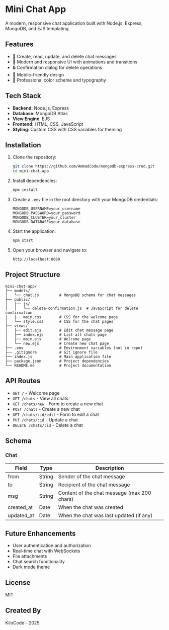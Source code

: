 # Mini Chat App

A modern, responsive chat application built with Node.js, Express, MongoDB, and EJS templating.



## Features

- 💬 Create, read, update, and delete chat messages
- 🎨 Modern and responsive UI with animations and transitions
- 🔒 Confirmation dialog for delete operations
- 📱 Mobile-friendly design
- 🌈 Professional color scheme and typography

## Tech Stack

- **Backend**: Node.js, Express
- **Database**: MongoDB Atlas
- **View Engine**: EJS
- **Frontend**: HTML, CSS, JavaScript
- **Styling**: Custom CSS with CSS variables for theming

## Installation

1. Clone the repository:
   ```bash
   git clone https://github.com/AmmadCode/mongodb-express-crud.git
   cd mini-chat-app
   ```

2. Install dependencies:
   ```bash
   npm install
   ```

3. Create a `.env` file in the root directory with your MongoDB credentials:
   ```
   MONGODB_USERNAME=your_username
   MONGODB_PASSWORD=your_password
   MONGODB_CLUSTER=your_cluster
   MONGODB_DATABASE=your_database
   ```

4. Start the application:
   ```bash
   npm start
   ```

5. Open your browser and navigate to:
   ```
   http://localhost:8080
   ```

## Project Structure

```
mini-chat-app/
├── models/
│   └── chat.js         # MongoDB schema for chat messages
├── public/
│   ├── js/
│   │   └── delete-confirmation.js  # JavaScript for delete confirmation
│   ├── main.css        # CSS for the welcome page
│   └── style.css       # CSS for the chat pages
├── views/
│   ├── edit.ejs        # Edit chat message page
│   ├── index.ejs       # List all chats page
│   ├── main.ejs        # Welcome page
│   └── new.ejs         # Create new chat page
├── .env                # Environment variables (not in repo)
├── .gitignore          # Git ignore file
├── index.js            # Main application file
├── package.json        # Project dependencies
└── README.md           # Project documentation
```

## API Routes

- `GET /` - Welcome page
- `GET /chats` - View all chats
- `GET /chats/new` - Form to create a new chat
- `POST /chats` - Create a new chat
- `GET /chats/:id/edit` - Form to edit a chat
- `PUT /chats/:id` - Update a chat
- `DELETE /chats/:id` - Delete a chat

## Schema

### Chat

| Field      | Type     | Description                                |
|------------|---------|--------------------------------------------|
| from       | String   | Sender of the chat message                 |
| to         | String   | Recipient of the chat message              |
| msg        | String   | Content of the chat message (max 200 chars)|
| created_at | Date     | When the chat was created                  |
| updated_at | Date     | When the chat was last updated (if any)    |


## Future Enhancements

- User authentication and authorization
- Real-time chat with WebSockets
- File attachments
- Chat search functionality
- Dark mode theme

## License

MIT

## Created By

KiloCode - 2025
